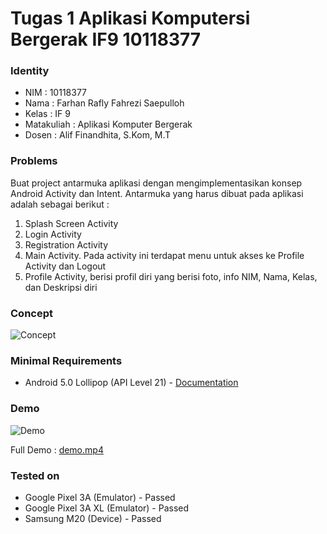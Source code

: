 # Tugas 1 Aplikasi Komputersi Bergerak IF9 10118377

### Identity

- NIM : 10118377
- Nama : Farhan Rafly Fahrezi Saepulloh
- Kelas : IF 9
- Matakuliah : Aplikasi Komputer Bergerak
- Dosen : Alif Finandhita, S.Kom, M.T

### Problems

Buat project antarmuka aplikasi dengan mengimplementasikan konsep Android Activity dan Intent. Antarmuka yang harus dibuat pada aplikasi adalah sebagai berikut :
1. Splash Screen Activity
2. Login Activity
3. Registration Activity
4. Main Activity. Pada activity ini terdapat menu untuk akses ke Profile Activity dan Logout
5. Profile Activity, berisi profil diri yang berisi foto, info NIM, Nama, Kelas, dan Deskripsi diri

### Concept

![Concept](https://firebasestorage.googleapis.com/v0/b/data-center-production.appspot.com/o/random%2FDiagram.png?alt=media&token=ba2225fa-e901-4d83-83e7-a33adca9e334 "Concept")

### Minimal Requirements

- Android 5.0 Lollipop (API Level 21) - [Documentation](https://developer.android.com/studio/releases/platforms#5.0)

### Demo

![Demo](https://media.giphy.com/media/HWy6WBmfwt6b7AGGyT/giphy.gif "Demo")

Full Demo : [demo.mp4](https://firebasestorage.googleapis.com/v0/b/data-center-production.appspot.com/o/random%2FAndroid%20Emulator%20-%20Pixel_3a_API_30_x86_5554%202021-04-07%2009-40-33.mp4?alt=media&token=44a9515a-6904-4889-89fe-39a63a07aa54)

### Tested on

- Google Pixel 3A (Emulator) - Passed
- Google Pixel 3A XL (Emulator) - Passed
- Samsung M20 (Device) - Passed
